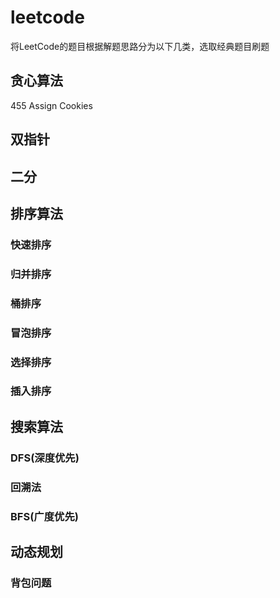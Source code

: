 # leetcode
将LeetCode的题目根据解题思路分为以下几类，选取经典题目刷题

## 贪心算法

455 Assign Cookies



## 双指针

## 二分

## 排序算法

### 快速排序

### 归并排序

### 桶排序

### 冒泡排序

### 选择排序

### 插入排序

## 搜索算法

### DFS(深度优先)

### 回溯法

### BFS(广度优先)

## 动态规划

### 背包问题





